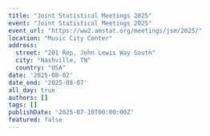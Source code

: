 ```yaml
---
title: "Joint Statistical Meetings 2025"
event: "Joint Statistical Meetings 2025"
event_url: "https://ww2.amstat.org/meetings/jsm/2025/"
location: "Music City Center"
address:
  street: "201 Rep. John Lewis Way South"
  city: "Nashville, TN"
  country: "USA"
date: '2025-08-02'
date_end: '2025-08-07'
all_day: true
authors: []
tags: []
publishDate: '2025-07-10T00:00:00Z'
featured: false
---
```

